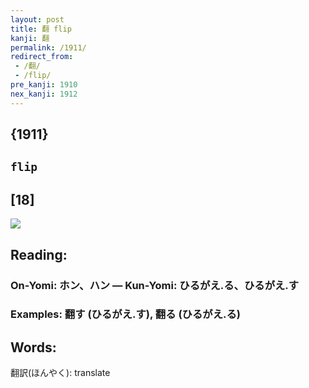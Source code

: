 ```yaml
---
layout: post
title: 翻 flip
kanji: 翻
permalink: /1911/
redirect_from:
 - /翻/
 - /flip/
pre_kanji: 1910
nex_kanji: 1912
---
```


## {1911}

## `flip`

## [18]

<div class="stroke"><img src="E7BFBB.png" /></div>

## Reading:

### On-Yomi: ホン、ハン &mdash; Kun-Yomi: ひるがえ.る、ひるがえ.す

### Examples: 翻す (ひるがえ.す), 翻る (ひるがえ.る)

## Words:

翻訳(ほんやく): translate
